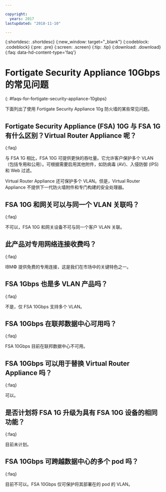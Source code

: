 ```yaml
---

copyright:
  years: 2017
lastupdated: "2018-11-10"

---
```


{:shortdesc: .shortdesc}
{:new_window: target="_blank"}
{:codeblock: .codeblock}
{:pre: .pre}
{:screen: .screen}
{:tip: .tip}
{:download: .download}
{:faq: data-hd-content-type='faq'}

# Fortigate Security Appliance 10Gbps 的常见问题
{: #faqs-for-fortigate-security-appliance-10gbps}

下面列出了使用 Fortigate Security Appliance 10g 防火墙的某些常见问题。

## Fortigate Security Appliance (FSA) 10G 与 FSA 1G 有什么区别？Virtual Router Appliance 呢？
{:faq}

与 FSA 1G 相比，FSA 10G 可提供更快的吞吐量。它允许客户保护多个 VLAN（包括专用和公用）。可根据需要启用其他附件，如防病毒 (AV)、入侵防御 (IPS) 和 Web 过滤。

Virtual Router Appliance 还可保护多个 VLAN。但是，Virtual Router Appliance 不提供下一代防火墙附件和专门构建的安全处理器。

## FSA 10G 和网关可以与同一个 VLAN 关联吗？
{:faq}

不可以，FSA 10G 和网关设备不可与同一个客户 VLAN 关联。

## 此产品对专用网络连接收费吗？
{:faq}

IBM© 提供免费的专用连接，这是我们在市场中的关键特色之一。

## FSA 1Gbps 也是多 VLAN 产品吗？
{:faq}

不是，仅 FSA 10Gbps 支持多个 VLAN。

## FSA 10Gbps 在联邦数据中心可用吗？
{:faq}

FSA 10Gbps 目前在联邦数据中心不可用。

## FSA 10Gbps 可以用于替换 Virtual Router Appliance 吗？
{:faq}

可以。

## 是否计划将 FSA 1G 升级为具有 FSA 10G 设备的相同功能？
{:faq}

目前未计划。

## FSA 10Gbps 可跨越数据中心的多个 pod 吗？
{:faq}

目前不可以。FSA 10Gbps 仅可保护将其部署在的 pod 的 VLAN。
